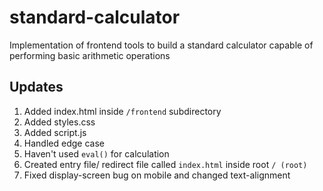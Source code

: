 # standard-calculator
Implementation of frontend tools to build a standard calculator capable of performing basic arithmetic operations
## Updates
1. Added index.html inside `/frontend` subdirectory
2. Added styles.css
3. Added script.js
4. Handled edge case
5. Haven't used `eval()` for calculation
6. Created entry file/ redirect file called `index.html` inside root `/ (root)`
7. Fixed display-screen bug on mobile and changed text-alignment
